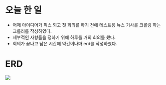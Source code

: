 # 오늘 한 일
- 어제 아이디어가 픽스 되고 첫 회의를 하기 전에 테스트용 뉴스 기사를 크롤링 하는 크롤러를 작성하였다.
- 세부적인 사항들을 정하기 위해 하루를 거의 회의를 했다.
- 회의가 끝나고 남은 시간에 약간이나마 erd를 작성하였다.

# ERD
![](/static/elefante.png)
